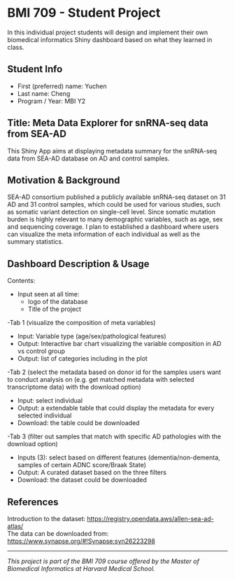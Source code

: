 # BMI 709 - Student Project

In this individual project students will design and implement their 
own biomedical informatics Shiny dashboard based on what they learned in class.

## Student Info

- First (preferred) name: Yuchen
- Last name: Cheng
- Program / Year: MBI Y2

## Title: Meta Data Explorer for snRNA-seq data from SEA-AD
This Shiny App aims at displaying metadata summary for the snRNA-seq data from SEA-AD database on AD and control samples.


## Motivation & Background

<!--write a paragraph or two about your motivation for creating this dashboard 
and provide some background information on the dashboard content if needed-->
SEA-AD consortium published a publicly available snRNA-seq dataset on 31 AD and 31 control samples, which could be used for various studies, such as somatic variant detection on single-cell level. Since somatic mutation burden is highly relevant to many demographic variables, such as age, sex and sequencing coverage. I plan to established a dashboard where users can visualize the meta information of each individual as well as the summary statistics.

## Dashboard Description & Usage

<!-- 
In the first phase, list all the inputs / outputs that will be available in your
dashboard. Your app must have multiple tabs, so make sure to list them accordingly

example:

- <input/output seen at all times>
- Tab 1
  - <input / output of tab 1>
  - <input / output of tab 1>
- Tab 2
  - <input / output of tab 2>
  - <input / output of tab 2>
...

We encourage you to make a sketch of your overall app layout (and for each of 
the tabs), which you are welcome to insert here as images or add to the pull
request so we can get a better idea of what you have in mind.
-->
Contents:  
- Input seen at all time: 
  - logo of the database
  - Title of the project
  
-Tab 1 (visualize the composition of meta variables)
  - Input: Variable type (age/sex/pathological features)
  - Output: Interactive bar chart visualizing the variable composition in AD vs control group
  - Output: list of categories including in the plot

-Tab 2 (select the metadata based on donor id for the samples users want to conduct analysis on (e.g. get matched metadata with selected transcriptome data) with the download option)
  - Input: select individual
  - Output: a extendable table that could display the metadata for every selected individual
  - Download: the table could be downloaded

-Tab 3 (filter out samples that match with specific AD pathologies with the download option)
  - Inputs (3): select based on different features (dementia/non-dementa, samples of certain ADNC score/Braak State)
  - Output: A curated dataset based on the three filters
  - Download: the dataset could be downloaded

<!--<img alt="Sketch" src="./www/sketch.png" style="width: 500px; border: 1px solid black"/>-->

<!-- In the later phase replace this section with practical info or a tutorial 
on how to navigate the dashboard and interact with it You can create additional
markdown files and reference them here if needed-->


## References

<!--list any relevant references like data sources used or other work that 
served as an inspiration for this dashboard-->
Introduction to the dataset: https://registry.opendata.aws/allen-sea-ad-atlas/  
The data can be downloaded from: https://www.synapse.org/#!Synapse:syn26223298

***
*This project is part of the BMI 709 course offered by the Master
of Biomedical Informatics at Harvard Medical School.*
